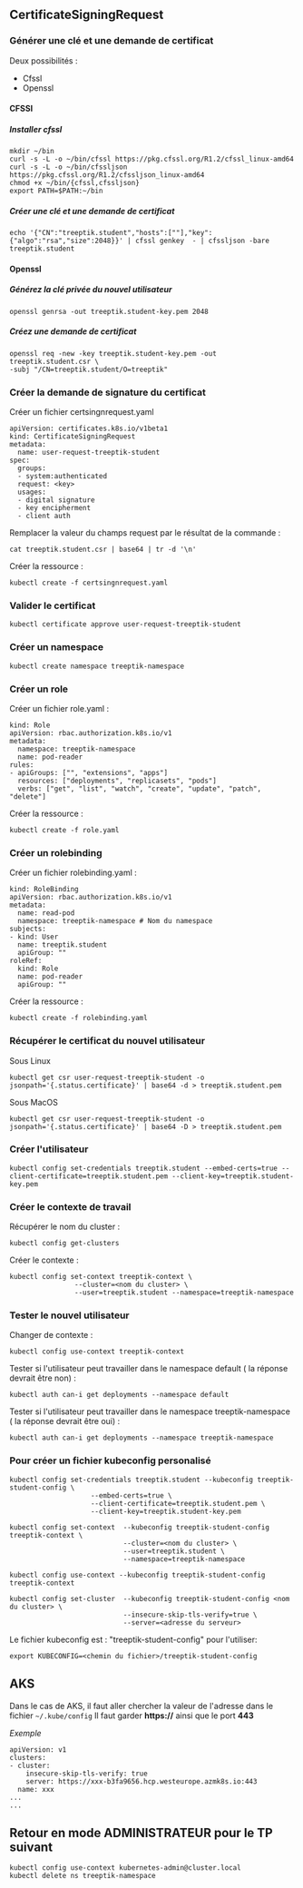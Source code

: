 ## CertificateSigningRequest

### Générer une clé et une demande de certificat

Deux possibilités :
- Cfssl
- Openssl

#### CFSSl

##### Installer cfssl

```
mkdir ~/bin
curl -s -L -o ~/bin/cfssl https://pkg.cfssl.org/R1.2/cfssl_linux-amd64
curl -s -L -o ~/bin/cfssljson https://pkg.cfssl.org/R1.2/cfssljson_linux-amd64
chmod +x ~/bin/{cfssl,cfssljson}
export PATH=$PATH:~/bin
```

##### Créer une clé et une demande de certificat

```
echo '{"CN":"treeptik.student","hosts":[""],"key":{"algo":"rsa","size":2048}}' | cfssl genkey  - | cfssljson -bare treeptik.student
```

#### Openssl

##### Générez la clé privée du nouvel utilisateur

```
openssl genrsa -out treeptik.student-key.pem 2048
```

##### Créez une demande de certificat

```
openssl req -new -key treeptik.student-key.pem -out treeptik.student.csr \
-subj "/CN=treeptik.student/O=treeptik"
```

### Créer la demande de signature du certificat

Créer un fichier certsingnrequest.yaml
```
apiVersion: certificates.k8s.io/v1beta1
kind: CertificateSigningRequest
metadata:
  name: user-request-treeptik-student
spec:
  groups:
  - system:authenticated
  request: <key>
  usages:
  - digital signature
  - key encipherment
  - client auth
```

Remplacer la valeur du champs request par le résultat de la commande :
```
cat treeptik.student.csr | base64 | tr -d '\n'
```

Créer la ressource :
```
kubectl create -f certsingnrequest.yaml
```

### Valider le certificat

```
kubectl certificate approve user-request-treeptik-student
```

### Créer un namespace

```
kubectl create namespace treeptik-namespace
```

### Créer un role

Créer un fichier role.yaml :
```
kind: Role
apiVersion: rbac.authorization.k8s.io/v1
metadata:
  namespace: treeptik-namespace
  name: pod-reader
rules:
- apiGroups: ["", "extensions", "apps"]
  resources: ["deployments", "replicasets", "pods"]
  verbs: ["get", "list", "watch", "create", "update", "patch", "delete"]
```

Créer la ressource :
```
kubectl create -f role.yaml
```

### Créer un rolebinding

Créer un fichier rolebinding.yaml :
```
kind: RoleBinding
apiVersion: rbac.authorization.k8s.io/v1
metadata:
  name: read-pod
  namespace: treeptik-namespace # Nom du namespace
subjects:
- kind: User
  name: treeptik.student
  apiGroup: ""
roleRef:
  kind: Role
  name: pod-reader
  apiGroup: ""
```

Créer la ressource :
```
kubectl create -f rolebinding.yaml
```

### Récupérer le certificat du nouvel utilisateur

Sous Linux
```
kubectl get csr user-request-treeptik-student -o jsonpath='{.status.certificate}' | base64 -d > treeptik.student.pem
```

Sous MacOS
```
kubectl get csr user-request-treeptik-student -o jsonpath='{.status.certificate}' | base64 -D > treeptik.student.pem
```


### Créer l'utilisateur

```
kubectl config set-credentials treeptik.student --embed-certs=true --client-certificate=treeptik.student.pem --client-key=treeptik.student-key.pem
```

### Créer le contexte de travail

Récupérer le nom du cluster :
```
kubectl config get-clusters
```

Créer le contexte :
```
kubectl config set-context treeptik-context \
                --cluster=<nom du cluster> \
                --user=treeptik.student --namespace=treeptik-namespace
```

### Tester le nouvel utilisateur

Changer de contexte :
```
kubectl config use-context treeptik-context
```

Tester si l'utilisateur peut travailler dans le namespace default ( la réponse devrait être non) :
```
kubectl auth can-i get deployments --namespace default
```

Tester si l'utilisateur peut travailler dans le namespace treeptik-namespace ( la réponse devrait être oui) :
```
kubectl auth can-i get deployments --namespace treeptik-namespace
```

### Pour créer un fichier kubeconfig personalisé

```
kubectl config set-credentials treeptik.student --kubeconfig treeptik-student-config \
                    --embed-certs=true \
                    --client-certificate=treeptik.student.pem \
                    --client-key=treeptik.student-key.pem
```

```
kubectl config set-context  --kubeconfig treeptik-student-config treeptik-context \
                            --cluster=<nom du cluster> \
                            --user=treeptik.student \
                            --namespace=treeptik-namespace
```

```
kubectl config use-context --kubeconfig treeptik-student-config treeptik-context
```

```
kubectl config set-cluster  --kubeconfig treeptik-student-config <nom du cluster> \
                            --insecure-skip-tls-verify=true \
                            --server=<adresse du serveur>
```

Le fichier kubeconfig est : "treeptik-student-config" pour l'utiliser:
```
export KUBECONFIG=<chemin du fichier>/treeptik-student-config
```

## AKS

Dans le cas de AKS, il faut aller chercher la valeur de l'adresse dans le fichier `~/.kube/config`
Il faut garder **https://** ainsi que le port **443**

*Exemple*
```
apiVersion: v1
clusters:
- cluster:
    insecure-skip-tls-verify: true
    server: https://xxx-b3fa9656.hcp.westeurope.azmk8s.io:443
  name: xxx
...
...
```

## Retour en mode ADMINISTRATEUR pour le TP suivant

```
kubectl config use-context kubernetes-admin@cluster.local
kubectl delete ns treeptik-namespace
```

